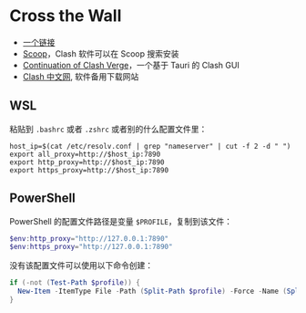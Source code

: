 # Cross the Wall

- [一个链接](https://feiniaoyun01.life/#/register?code=W6Oo9meK)
- [Scoop](/refs/scoop)，Clash 软件可以在 Scoop 搜索安装
- [Continuation of Clash Verge](https://github.com/clash-verge-rev/clash-verge-rev)，一个基于 Tauri 的 Clash GUI
- [Clash 中文网](https://clashcn.com/clash), 软件备用下载网站

## WSL

粘贴到 `.bashrc` 或者 `.zshrc` 或者别的什么配置文件里：

```shell
host_ip=$(cat /etc/resolv.conf | grep "nameserver" | cut -f 2 -d " ")
export all_proxy=http://$host_ip:7890
export http_proxy=http://$host_ip:7890
export https_proxy=http://$host_ip:7890
```

## PowerShell

PowerShell 的配置文件路径是变量 `$PROFILE`，复制到该文件：

```powershell
$env:http_proxy="http://127.0.0.1:7890"
$env:https_proxy="http://127.0.0.1:7890"
```

没有该配置文件可以使用以下命令创建：

```powershell
if (-not (Test-Path $profile)) {
  New-Item -ItemType File -Path (Split-Path $profile) -Force -Name (Split-Path $profile -Leaf)
}
```
